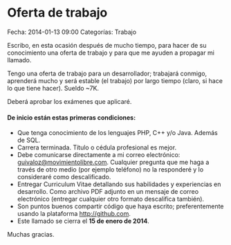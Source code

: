 Oferta de trabajo
=================

Fecha: 2014-01-13 09:00
Categorías: Trabajo

Escribo, en esta ocasión después de mucho tiempo, para hacer de su conocimiento una oferta de trabajo y para que me ayuden a propagar mi llamado.

Tengo una oferta de trabajo para un desarrollador; trabajará conmigo, aprenderá mucho y será estable (el trabajo) por largo tiempo (claro, si hace lo que tiene hacer). Sueldo ~7K.

Deberá aprobar los exámenes que aplicaré.

#### De inicio están estas primeras condiciones:

* Que tenga conocimiento de los lenguajes PHP, C++ y/o Java. Además de SQL.
* Carrera terminada. Título o cédula profesional es mejor.
* Debe comunicarse directamente a mi correo electrónico: <guivaloz@movimientolibre.com>. Cualquier pregunta que me haga a través de otro medio (por ejemplo teléfono) no la responderé y lo consideraré como descalificado.
* Entregar Curriculum Vitae detallando sus habilidades y experiencias en desarrollo. Como archivo PDF adjunto en un mensaje de correo electrónico (entregar cualquier otro formato descalifica también).
* Son puntos buenos compartir código que haya escrito; preferentemente usando la plataforma <http://github.com>.
* Este llamado se cierra el **15 de enero de 2014**.

Muchas gracias.
